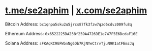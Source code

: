 # <a href="https://t.me/se2aphim" target="_blank">t.me/se2aphim</a> | <a href="https://x.com/se2aphim" target="_blank">x.com/se2aphim</a>   

<span>Bitcoin Address:</span>
<code id="btc-address">bc1qnpa5sku2u5jrcs87fk3fzw7qzd6cdvz009fu8q</code>

<span>Ethereum Address:</span>
<code id="btc-address">0x6522225DA238f259A4726DE1e747F5E6DcdaF16E</code>

<span>Solana Address:</span>
<code id="btc-address">sFKAqKC9GFWbnNg6Db7RjNYeCtrvTjuN9K1atFEmzJq</code>   


